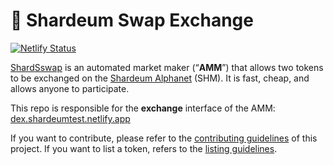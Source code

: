 # 🥞 Shardeum Swap Exchange

[![Netlify Status](https://api.netlify.com/api/v1/badges/c6ef7e73-4a84-410d-83b0-b89326787dff/deploy-status)](https://app.netlify.com/sites/swap-master/deploys)

[ShardSswap](https://pancakeswap.finance/) is an automated market maker (“**AMM**”) that allows two tokens to be exchanged on the [Shardeum Alphanet](https://shardeum.org) (SHM). It is fast, cheap, and allows anyone to participate.

This repo is responsible for the **exchange** interface of the AMM: [dex.shardeumtest.netlify.app](dex.shardeumtest.netlify.app)

If you want to contribute, please refer to the [contributing guidelines](./CONTRIBUTING.md) of this project.
If you want to list a token, refers to the [listing guidelines](./listing.md).
